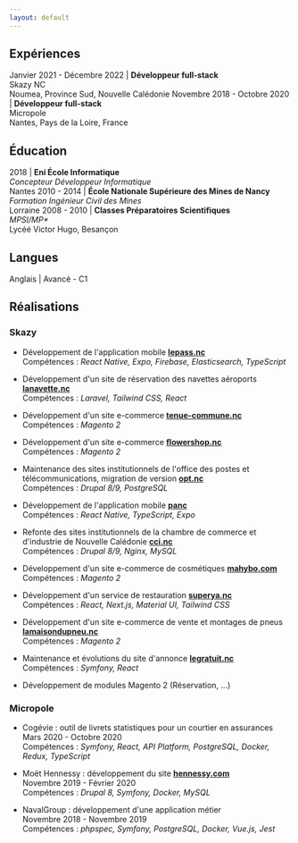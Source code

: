 ```yaml
---
layout: default
---
```


## Expériences

Janvier 2021 - Décembre 2022 | **Développeur full-stack**<br>Skazy NC<br>Noumea, Province Sud, Nouvelle Calédonie
Novembre 2018 - Octobre 2020 | **Développeur full-stack**<br>Micropole<br>Nantes, Pays de la Loire, France

## Éducation

2018 | **Eni École Informatique**<br>*Concepteur Développeur Informatique*<br>Nantes
2010 - 2014 | **École Nationale Supérieure des Mines de Nancy**<br>*Formation Ingénieur Civil des Mines*<br>Lorraine
2008 - 2010 | **Classes Préparatoires Scientifiques**<br>*MPSI/MP\**<br>Lycéé Victor Hugo, Besançon

## Langues 

Anglais | Avancé - C1

## Réalisations

### Skazy

- Développement de l'application mobile **[lepass.nc](https://play.google.com/store/apps/details?id=nc.lepass.app&hl=en_US&gl=US&pli=1)**\
 Compétences : *React Native, Expo, Firebase, Elasticsearch, TypeScript*

- Développement d'un site de réservation des navettes aéroports **[lanavette.nc](https://arc-en-ciel.qual.skazy.cloud)**\
Compétences : *Laravel, Tailwind CSS, React*

- Développement d'un site e-commerce **[tenue-commune.nc](https://tenue-commune.nc/)**\
Compétences : *Magento 2*

- Développement d'un site e-commerce **[flowershop.nc](https://flowershop.qual.skazy.cloud/)**\
Compétences : *Magento 2*

- Maintenance des sites institutionnels de l'office des postes et télécommunications, migration de version **[opt.nc](https://www.opt.nc/)**\
Compétences : *Drupal 8/9, PostgreSQL*

- Développement de l'application mobile **[panc](https://play.google.com/store/apps/details?id=nc.skazy.app.panc*&hl=en_US&gl=US)**\
Compétences : *React Native, TypeScript, Expo*

- Refonte des sites institutionnels de la chambre de commerce et d'industrie de Nouvelle Calédonie **[cci.nc](https://www.cci.nc)**\
Compétences : *Drupal 8/9, Nginx, MySQL*

- Développement d'un site e-commerce de cosmétiques **[mahybo.com](https://mahybo.com)**\
Compétences : *Magento 2*

- Développement d'un service de restauration **[superya.nc](https://superya.nc)**\
Compétences : *React, Next.js, Material UI, Tailwind CSS*

- Développement d'un site e-commerce de vente et montages de pneus **[lamaisondupneu.nc](https://la-maison-du-pneu.qual.skazy.cloud/)**\
Compétences : *Magento 2*

- Maintenance et évolutions du site d'annonce **[legratuit.nc](https://legratuit.nc/)**\
Compétences : *Symfony, React*

- Développement de modules Magento 2 (Réservation, ...)

### Micropole

- Cogévie : outil de livrets statistiques pour un courtier en assurances\
Mars 2020 - Octobre 2020\
Compétences : *Symfony, React, API Platform, PostgreSQL, Docker, Redux, TypeScript*

- Moët Hennessy : développement du site **[hennessy.com](https://www.hennessy.com)**\
Novembre 2019 - Février 2020\
Compétences : *Drupal 8, Symfony, Docker, MySQL*

- NavalGroup : développement d'une application métier\
Novembre 2018 - Novembre 2019\
Compétences : *phpspec, Symfony, PostgreSQL, Docker, Vue.js, Jest*

